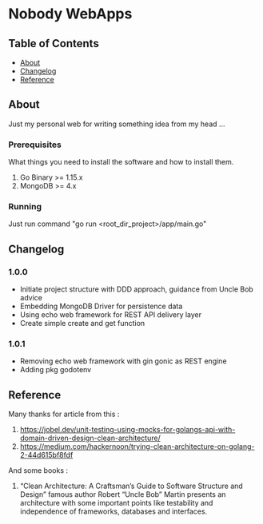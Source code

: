 # Nobody WebApps

## Table of Contents

- [About](#about)
- [Changelog](#changelog)
- [Reference](#reference)

## About <a name = "about"></a>

Just my personal web for writing something idea from my head ...

### Prerequisites

What things you need to install the software and how to install them.

1. Go Binary >= 1.15.x
2. MongoDB >= 4.x

### Running 

Just run command "go run <root_dir_project>/app/main.go"

## Changelog <a name = "changelog"></a>

### 1.0.0
* Initiate project structure with DDD approach, guidance from Uncle Bob advice
* Embedding MongoDB Driver for persistence data
* Using echo web framework for REST API delivery layer
* Create simple create and get function

### 1.0.1
* Removing echo web framework with gin gonic as REST engine
* Adding pkg godotenv

## Reference
Many thanks for article from this : 
1. https://jobel.dev/unit-testing-using-mocks-for-golangs-api-with-domain-driven-design-clean-architecture/
2. https://medium.com/hackernoon/trying-clean-architecture-on-golang-2-44d615bf8fdf

And some books :
1.  “Clean Architecture: A Craftsman’s Guide to Software Structure and Design” famous author Robert “Uncle Bob” Martin presents an architecture with some important points like testability and independence of frameworks, databases and interfaces.
